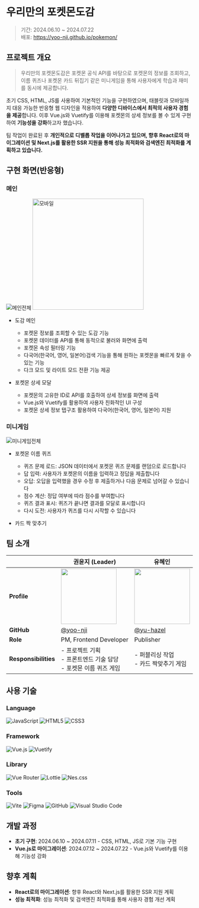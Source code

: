 # 우리만의 포켓몬도감

>기간: 2024.06.10 ~ 2024.07.22<br>
배포: https://yoo-nji.github.io/pokemon/


## 프로젝트 개요
>우리만의 포켓몬도감은 포켓몬 공식 API를 바탕으로 포켓몬의 정보를 조회하고, 이름 퀴즈나 포켓몬 카드 뒤집기 같은 미니게임을 통해 사용자에게 학습과 재미를 동시에 제공합니다. 

초기 CSS, HTML, JS를 사용하여 기본적인 기능을 구현하였으며, 태블릿과 모바일까지 대응 가능한 반응형 웹 디자인을 적용하여 **다양한 디바이스에서 최적의 사용자 경험을 제공**합니다. 이후 Vue.js와 Vuetify를 이용해 포켓몬의 상세 정보를 볼 수 있게 구현하여 **기능성을 강화**하고자 했습니다.

팀 작업이 완료된 후 **개인적으로 디벨롭 작업을 이어나가고 있으며, 향후 React로의 마이그레이션 및 Next.js를 활용한 SSR 지원을 통해 성능 최적화와 검색엔진 최적화를 계획하고 있습니다.**


## 구현 화면(반응형)
### 메인
<img src="https://github.com/user-attachments/assets/1e4d40e4-c015-4d32-b7e0-95d9517358c9" alt="메인전체">
<img src="https://github.com/user-attachments/assets/37842f0b-c70c-4909-8911-1c5322aef335" alt="모바일" style="width: 300px;">

* 도감 메인
  * 포켓몬 정보를 조회할 수 있는 도감 기능
  * 포켓몬 데이터를 API를 통해 동적으로 불러와 화면에 출력
  * 포켓몬 속성 필터링 기능
  * 다국어(한국어, 영어, 일본어)검색 기능을 통해 원하는 포켓몬을 빠르게 찾을 수 있는 기능
  * 다크 모드 및 라이트 모드 전환 기능 제공

* 포켓몬 상세 모달
  * 포켓몬의 고유한 ID로 API를 호출하여 상세 정보를 화면에 출력
  * Vue.js와 Vuetify를 활용하여 사용자 친화적인 UI 구성
  * 포켓몬 상세 정보 탭구조 활용하여 다국어(한국어, 영어, 일본어) 지원

### 미니게임
<img src="https://github.com/user-attachments/assets/249ea95c-45bb-46f0-a660-fa05f262fd28" alt="미니게임전체">

* 포켓몬 이름 퀴즈
  * 퀴즈 문제 로드: JSON 데이터에서 포켓몬 퀴즈 문제를 랜덤으로 로드합니다
  * 답 입력: 사용자가 포켓몬의 이름을 입력하고 정답을 제출합니다
  * 오답: 오답을 입력했을 경우 수정 후 제출하거나 다음 문제로 넘어갈 수 있습니다
  * 점수 계산: 정답 여부에 따라 점수를 부여합니다
  * 퀴즈 결과 표시: 퀴즈가 끝나면 결과를 모달로 표시합니다
  * 다시 도전: 사용자가 퀴즈를 다시 시작할 수 있습니다

* 카드 짝 맞추기



## 팀 소개
|  | 권윤지 (Leader) | 유혜인 |
| --- | --- | --- |
| **Profile** | <img src="https://github.com/user-attachments/assets/2fd07733-8316-4c97-8f4e-fd66c0e82fb6" width="150" height="150"> | <img src="https://github.com/user-attachments/assets/b5a24df4-177b-4fde-a5a8-a54d04570032" width="150" height="150"> |
| **GitHub** | [@yoo-nji](https://github.com/yoo-nji) | [@yu-hazel](https://github.com/yu-hazel) |
| **Role** | PM, Frontend Developer | Publisher |
| **Responsibilities** | - 프로젝트 기획 <br> - 프론트엔드 기술 담당 <br> - 포켓몬 이름 퀴즈 게임 | - 퍼블리싱 작업 <br> - 카드 짝맞추기 게임 |

## 사용 기술
### Language
![JavaScript](https://img.shields.io/badge/javascript-%23323330.svg?style=for-the-badge&logo=javascript&logoColor=%23F7DF1E)
![HTML5](https://img.shields.io/badge/html5-%23E34F26.svg?style=for-the-badge&logo=html5&logoColor=white)
![CSS3](https://img.shields.io/badge/css3-%231572B6.svg?style=for-the-badge&logo=css3&logoColor=white)

### Framework
![Vue.js](https://img.shields.io/badge/vuejs-%2335495e.svg?style=for-the-badge&logo=vuedotjs&logoColor=%234FC08D)
![Vuetify](https://img.shields.io/badge/Vuetify-1867C0?style=for-the-badge&logo=vuetify&logoColor=AEDDFF)

### Library
![Vue Router](https://img.shields.io/badge/vue--router-%234FC08D.svg?style=for-the-badge&logo=vue.js&logoColor=white)
![Lottie](https://img.shields.io/badge/Lottie-%2300C7B7.svg?style=for-the-badge&logo=lottie&logoColor=white)
![Nes.css](https://img.shields.io/badge/nes.css-%23E34F26.svg?style=for-the-badge&logo=nes.css&logoColor=white)

### Tools
![Vite](https://img.shields.io/badge/vite-%23646CFF.svg?style=for-the-badge&logo=vite&logoColor=white)
![Figma](https://img.shields.io/badge/figma-%23F24E1E.svg?style=for-the-badge&logo=figma&logoColor=white)
![GitHub](https://img.shields.io/badge/github-%23121011.svg?style=for-the-badge&logo=github&logoColor=white)
![Visual Studio Code](https://img.shields.io/badge/VisualStudioCode-%23007ACC.svg?style=for-the-badge&logo=visual-studio-code&logoColor=white)


## 개발 과정
- **초기 구현**: 2024.06.10 ~ 2024.07.11 - CSS, HTML, JS로 기본 기능 구현
- **Vue.js로 마이그레이션**: 2024.07.12 ~ 2024.07.22 - Vue.js와 Vuetify를 이용해 기능성 강화

## 향후 계획
- **React로의 마이그레이션**: 향후 React와 Next.js를 활용한 SSR 지원 계획
- **성능 최적화**: 성능 최적화 및 검색엔진 최적화를 통해 사용자 경험 개선 계획

